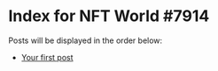 # Index for NFT World #7914
Posts will be displayed in the order below:

- [Your first post](./001-first.md)


